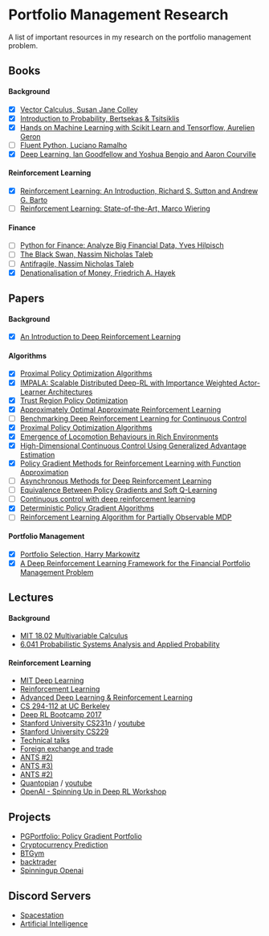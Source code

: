 # Portfolio Management Research

A list of important resources in my research on the portfolio management problem.
  
## Books
#### Background
- [x] [Vector Calculus, Susan Jane Colley](/books/Vector%20Calculus.pdf)
- [x] [Introduction to Probability, Bertsekas & Tsitsiklis](/books/Math--Bertsekas_Tsitsiklis_Introduction_to_probability.pdf)
- [x] [Hands on Machine Learning with Scikit Learn and Tensorflow, Aurelien Geron](/books/Hands%20on%20Machine%20Learning%20with%20Scikit%20Learn%20and%20Tensorflow.pdf)
- [ ] [Fluent Python, Luciano Ramalho](http://1.droppdf.com/files/X06AR/fluent-python-2015-.pdf)
- [x] [Deep Learning, Ian Goodfellow and Yoshua Bengio and Aaron Courville](/books/deeplearningbook.pdf)
#### Reinforcement Learning
- [x] [Reinforcement Learning: An Introduction, Richard S. Sutton and Andrew G. Barto](https://web.stanford.edu/class/psych209/Readings/SuttonBartoIPRLBook2ndEd.pdf)
- [ ] [Reinforcement Learning: State-of-the-Art, Marco Wiering](/books/ReinforcementLearningState-of-the-Art.pdf)
#### Finance
- [ ] [Python for Finance: Analyze Big Financial Data, Yves Hilpisch](https://www.oreilly.com/library/view/python-for-finance/9781492024323/)
- [ ] [The Black Swan, Nassim Nicholas Taleb](https://www.amazon.com/Black-Swan-Improbable-Robustness-Fragility/dp/081297381X)
- [ ] [Antifragile, Nassim Nicholas Taleb](https://www.amazon.com/gp/product/0812979680/ref=dbs_a_def_rwt_bibl_vppi_i0)
- [x] [Denationalisation of Money, Friedrich A. Hayek](https://mises.org/library/denationalisation-money-argument-refined)

## Papers
#### Background
- [x] [An Introduction to Deep Reinforcement Learning](https://arxiv.org/abs/1811.12560)
#### Algorithms
- [x] [Proximal Policy Optimization Algorithms](https://arxiv.org/abs/1707.06347)
- [x] [IMPALA: Scalable Distributed Deep-RL with Importance Weighted Actor-Learner Architectures](https://arxiv.org/abs/1802.01561)
- [x] [Trust Region Policy Optimization](https://arxiv.org/abs/1502.05477)
- [x] [Approximately Optimal Approximate Reinforcement Learning](https://people.eecs.berkeley.edu/~pabbeel/cs287-fa09/readings/KakadeLangford-icml2002.pdf)
- [ ] [Benchmarking Deep Reinforcement Learning for Continuous Control](https://arxiv.org/abs/1604.06778)
- [x] [Proximal Policy Optimization Algorithms](https://arxiv.org/abs/1707.06347)
- [x] [Emergence of Locomotion Behaviours in Rich Environments](https://arxiv.org/abs/1707.02286)
- [x] [High-Dimensional Continuous Control Using Generalized Advantage Estimation](https://arxiv.org/abs/1506.02438)
- [x] [Policy Gradient Methods for Reinforcement Learning with Function Approximation](https://papers.nips.cc/paper/1713-policy-gradient-methods-for-reinforcement-learning-with-function-approximation.pdf)
- [ ] [Asynchronous Methods for Deep Reinforcement Learning](https://arxiv.org/abs/1602.01783)
- [ ] [Equivalence Between Policy Gradients and Soft Q-Learning](https://arxiv.org/abs/1704.06440)
- [ ] [Continuous control with deep reinforcement learning](https://arxiv.org/abs/1509.02971)
- [x] [Deterministic Policy Gradient Algorithms](http://proceedings.mlr.press/v32/silver14.pdf)
- [ ] [Reinforcement Learning Algorithm for Partially Observable MDP](https://papers.nips.cc/paper/951-reinforcement-learning-algorithm-for-partially-observable-markov-decision-problems.pdf)
#### Portfolio Management
- [x] [Portfolio Selection, Harry Markowitz](https://www.math.ust.hk/~maykwok/courses/ma362/07F/markowitz_JF.pdf)
- [x] [A Deep Reinforcement Learning Framework for the Financial Portfolio Management Problem](https://arxiv.org/abs/1706.10059)
<!-- - [ ] [Adversarial Deep Reinforcement Learning in Portfolio Management](https://arxiv.org/abs/1808.09940)
- [ ] [Cryptocurrency Portfolio Management with Deep Reinforcement Learning](https://arxiv.org/abs/1612.01277)
- [ ] [Financial Trading as a Game: A Deep Reinforcement Learning Approach](https://arxiv.org/abs/1807.02787)
- [ ] [PAMR: Passive aggressive mean reversion strategy for portfolio selection](https://link.springer.com/article/10.1007/s10994-012-5281-z) -->

## Lectures
#### Background
* [MIT 18.02 Multivariable Calculus](https://www.youtube.com/playlist?list=PL4C4C8A7D06566F38)
* [6.041 Probabilistic Systems Analysis and Applied Probability](https://www.youtube.com/playlist?list=PLUl4u3cNGP61MdtwGTqZA0MreSaDybji8)
#### Reinforcement Learning
* [MIT Deep Learning](https://www.youtube.com/playlist?list=PLrAXtmErZgOeiKm4sgNOknGvNjby9efdf)
* [Reinforcement Learning](https://www.youtube.com/playlist?list=PL7-jPKtc4r78-wCZcQn5IqyuWhBZ8fOxT)
* [Advanced Deep Learning & Reinforcement Learning](https://www.youtube.com/playlist?list=PLqYmG7hTraZDNJre23vqCGIVpfZ_K2RZs)
* [CS 294-112 at UC Berkeley](http://rail.eecs.berkeley.edu/deeprlcourse/)
* [Deep RL Bootcamp 2017](https://www.youtube.com/playlist?list=PLAdk-EyP1ND8MqJEJnSvaoUShrAWYe51U)
* [Stanford University CS231n](http://cs231n.github.io/) / [youtube](https://www.youtube.com/playlist?list=PLC1qU-LWwrF64f4QKQT-Vg5Wr4qEE1Zxk)
* [Stanford University CS229](https://www.youtube.com/playlist?list=PLA89DCFA6ADACE599)
* [Technical talks](https://www.youtube.com/playlist?list=PLqYmG7hTraZCuaG0h0DDn_YPleGLLAEkK)
* [Foreign exchange and trade](https://www.youtube.com/playlist?list=PLSQl0a2vh4HBtIbLlQQw2lmjOUFN8yH9-)
* [ANTS #2)](https://www.youtube.com/playlist?list=PLn0OLiymPak3lrIErlYVnIc3pGTwgt_ml)
* [ANTS #3)](https://www.youtube.com/playlist?list=PLn0OLiymPak2G__qvavn3T8k7R8ssKxVr)
* [ANTS #2)](https://www.youtube.com/playlist?list=PLn0OLiymPak3jjr0hHI9OFXuQyPBQlFdk)
* [Quantopian](https://www.quantopian.com/lectures) / [youtube](https://www.youtube.com/playlist?list=PLRFLF1OxMm_UL7WUWM31iynp0jMVf_vLW)
* [OpenAI - Spinning Up in Deep RL Workshop](https://www.youtube.com/watch?v=fdY7dt3ijgY&list=WL&index=23&t=2287s)

## Projects
* [PGPortfolio: Policy Gradient Portfolio](https://github.com/ZhengyaoJiang/PGPortfolio)
* [Cryptocurrency Prediction](https://github.com/Draichi/cryptocurrency_prediction)
* [BTGym](https://github.com/Kismuz/btgym)
* [backtrader](https://github.com/backtrader/backtrader)
* [Spinningup Openai](https://spinningup.openai.com/en/latest/index.html)

## Discord Servers
* [Spacestation](https://discord.gg/uVUSPfc)
* [Artificial Intelligence](https://discord.gg/hcnRRzm)
